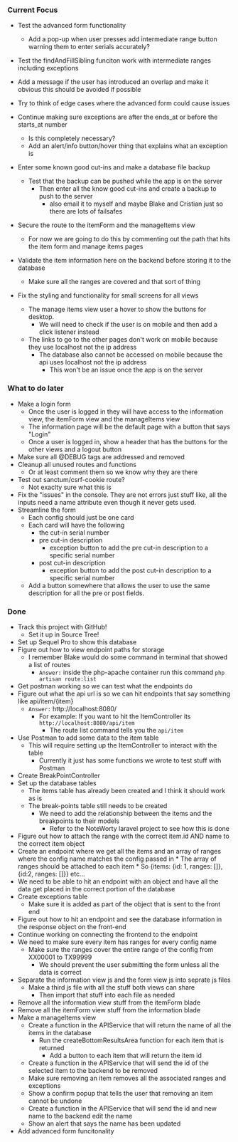 ### Current Focus
* Test the advanced form functionality
    * Add a pop-up when user presses add intermediate range button warning them to enter serials accurately?
* Test the findAndFillSibling funciton work with intermediate ranges including exceptions
* Add a message if the user has introduced an overlap and make it obvious this should be avoided if possible    
* Try to think of edge cases where the advanced form could cause issues

* Continue making sure exceptions are after the ends_at or before the starts_at number
    * Is this completely necessary?
    * Add an alert/info button/hover thing that explains what an exception is

* Enter some known good cut-ins and make a database file backup
    * Test that the backup can be pushed while the app is on the server
        * Then enter all the know good cut-ins and create a backup to push to the server
            * also email it to myself and maybe Blake and Cristian just so there are lots of failsafes
* Secure the route to the itemForm and the manageItems view
    * For now we are going to do this by commenting out the path that hits the item form and manage items pages
* Validate the item information here on the backend before storing it to the database
    * Make sure all the ranges are covered and that sort of thing
* Fix the styling and functionality for small screens for all views
    * The manage items view user a hover to show the buttons for desktop.
        * We will need to check if the user is on mobile and then add a click listener instead
    * The links to go to the other pages don't work on mobile because they use localhost not the ip address
        * The database also cannot be accessed on mobile because the api uses localhost not the ip address
            * This won't be an issue once the app is on the server

### What to do later
* Make a login form
    * Once the user is logged in they will have access to the information view, the itemForm view and the manageItems view
    * The information page will be the default page with a button that says "Login"
    * Once a user is logged in, show a header that has the buttons for the other views and a logout button
* Make sure all @DEBUG tags are addressed and removed
* Cleanup all unused routes and functions
    * Or at least comment them so we know why they are there
* Test out sanctum/csrf-cookie route?
    * Not exaclty sure what this is
* Fix the "issues" in the console. They are not errors just stuff like, all the inputs need a name attribute even though it never gets used.
* Streamline the form
    * Each config should just be one card 
    * Each card will have the following
        * the cut-in serial number
        * pre cut-in description
            * exception button to add the pre cut-in description to a specific serial number
        * post cut-in description
            * exception button to add the post cut-in description to a specific serial number
    * Add a button somewhere that allows the user to use the same description for all the pre or post fields.

### Done
* Track this project with GitHub!
    * Set it up in Source Tree!
* Set up Sequel Pro to show this database
* Figure out how to view endpoint paths for storage
    * I remember Blake would do some command in terminal that showed a list of routes
        * `Answer:` inside the php-apache container run this command `php artisan route:list`
* Get postman working so we can test what the endpoints do
* Figure out what the api url is so we can hit endpoints that say something like api/item/{item}
    * `Answer:` http://localhost:8080/
        * For example: If you want to hit the ItemController its `http://localhost:8080/api/item`
            * The route list command tells you the `api/item` 
* Use Postman to add some data to the item table
    * This will require setting up the ItemController to interact with the table
        * Currently it just has some functions we wrote to test stuff with Postman
* Create BreakPointController
* Set up the database tables
    * The items table has already been created and I think it should work as is
    * The break-points table still needs to be created
        * We need to add the relationship between the items and the breakpoints to their models
            * Refer to the NoteWorty laravel project to see how this is done
* Figure out how to attach the range with the correct item.id AND name to the correct item object
* Create an endpoint where we get all the items and an array of ranges where the config name matches the config passed in
        * The array of ranges should be attached to each item
            * So {items: {id: 1, ranges: []}, {id:2, ranges: []}} etc...
* We need to be able to hit an endpoint with an object and have all the data get placed in the correct portion of the database
* Create exceptions table
    * Make sure it is added as part of the object that is sent to the front end
* Figure out how to hit an endpoint and see the database information in the response object on the front-end
* Continue working on connecting the frontend to the endpoint
* We need to make sure every item has ranges for every config name
    * Make sure the ranges cover the entire range of the config from XX00001 to TX99999
        * We should prevent the user submitting the form unless all the data is correct
* Separate the information view js and the form view js into seprate js files
    * Make a third js file with all the stuff both views can share
        * Then import that stuff into each file as needed
* Remove all the information view stuff from the itemForm blade
* Remove all the itemForm view stuff from the information blade
* Make a manageItems view
    * Create a function in the APIService that will return the name of all the items in the database
        * Run the createBottomResultsArea function for each item that is returned
            * Add a button to each item that will return the item id
    * Create a function in the APIService that will send the id of the selected item to the backend to be removed
    * Make sure removing an item removes all the associated ranges and exceptions
    * Show a confirm popup that tells the user that removing an item cannot be undone
    * Create a function in the APIService that will send the id and new name to the backend edit the name
    * Show an alert that says the name has been updated
* Add advanced form funcitonality
